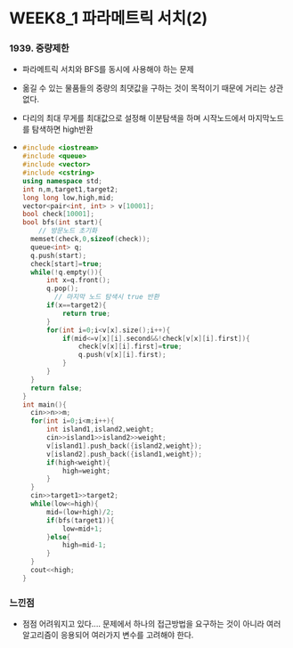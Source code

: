 # WEEK8_1 파라메트릭 서치(2)

### 1939. 중량제한

- 파라메트릭 서치와 BFS를 동시에 사용해야 하는 문제

- 옮길 수 있는 물품들의 중량의 최댓값을 구하는 것이 목적이기 때문에 거리는 상관없다.

- 다리의 최대 무게를 최대값으로 설정해 이분탐색을 하며 시작노드에서 마지막노드를 탐색하면 high반환

- ```c++
  #include <iostream>
  #include <queue>
  #include <vector>
  #include <cstring>
  using namespace std;
  int n,m,target1,target2;
  long long low,high,mid;
  vector<pair<int, int> > v[10001];
  bool check[10001];
  bool bfs(int start){
      // 방문노드 초기화
  	memset(check,0,sizeof(check));
  	queue<int> q;
  	q.push(start);
  	check[start]=true;
  	while(!q.empty()){
  		int x=q.front();
  		q.pop();
          // 마지막 노드 탐색시 true 반환
  		if(x==target2){
  			return true;
  		}
  		for(int i=0;i<v[x].size();i++){
  			if(mid<=v[x][i].second&&!check[v[x][i].first]){
  				check[v[x][i].first]=true;
  				q.push(v[x][i].first);
  			}
  		}
  	}
  	return false;
  }
  int main(){
  	cin>>n>>m;
  	for(int i=0;i<m;i++){
  		int island1,island2,weight;
  		cin>>island1>>island2>>weight;
  		v[island1].push_back({island2,weight});
  		v[island2].push_back({island1,weight});
  		if(high<weight){
  			high=weight;
  		}
  	}
  	cin>>target1>>target2;
  	while(low<=high){
  		mid=(low+high)/2;
  		if(bfs(target1)){
  			low=mid+1;
  		}else{
  			high=mid-1;
  		}
  	}
  	cout<<high;
  }
  ```

  

### 느낀점

- 점점 어려워지고 있다.... 문제에서 하나의 접근방법을 요구하는 것이 아니라 여러 알고리즘이 응용되어 여러가지 변수를 고려해야 한다. 

